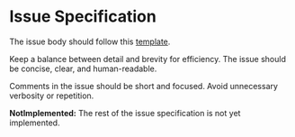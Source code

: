 # Issue Specification

The issue body should follow this [template](https://raw.githubusercontent.com/AgilianX/.github/refs/heads/master/.github/ISSUE_TEMPLATE/feature.yml).

Keep a balance between detail and brevity for efficiency. The issue should be concise, clear, and human-readable.

Comments in the issue should be short and focused. Avoid unnecessary verbosity or repetition.

**NotImplemented:** The rest of the issue specification is not yet implemented.
